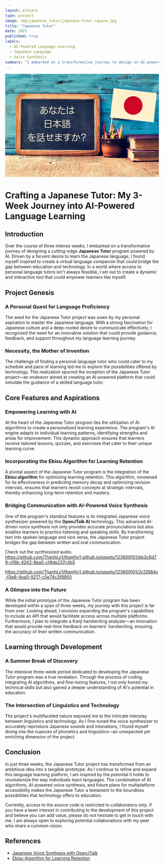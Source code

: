 ```yaml
---
layout: project
type: project
image: img/japanese_tutor/japanese-tutor-square.jpg
title: "Japanese Tutor"
date: 2023
published: true
labels:
  - AI-Powered Language Learning
  - Japanese Language
  - Voice Synthesis
summary: "I embarked on a transformative journey to design an AI-powered Japanese Tutor program, aiming to bridge the gap between education and technology."
---
```


<div class="text-center p-4">
  <img class="img-fluid" src="../img/japanese_tutor/doyoustudyjapanese.jpg">
</div>

# Crafting a Japanese Tutor: My 3-Week Journey into AI-Powered Language Learning

## Introduction

Over the course of three intense weeks, I embarked on a transformative journey of designing a cutting-edge **Japanese Tutor** program powered by AI. Driven by a fervent desire to learn the Japanese language, I found myself inspired to create a virtual language companion that could bridge the gap between education and technology. In a world where access to personal language tutors isn't always feasible, I set out to create a dynamic and interactive tool that could empower learners like myself.

## Project Genesis

### A Personal Quest for Language Proficiency

The seed for the Japanese Tutor project was sown by my personal aspiration to master the Japanese language. With a strong fascination for Japanese culture and a deep-rooted desire to communicate effectively, I recognized the need for an innovative solution that could provide guidance, feedback, and support throughout my language learning journey.

### Necessity, the Mother of Invention

The challenge of finding a personal language tutor who could cater to my schedule and pace of learning led me to explore the possibilities offered by technology. This realization spurred the inception of the Japanese Tutor project—an endeavor aimed at creating an AI-powered platform that could simulate the guidance of a skilled language tutor.

## Core Features and Aspirations

### Empowering Learning with AI

At the heart of the Japanese Tutor program lies the utilization of AI algorithms to create a personalized learning experience. The program's AI engine adapts to individual learning patterns, identifying strengths and areas for improvement. This dynamic approach ensures that learners receive tailored lessons, quizzes, and exercises that cater to their unique learning curve.

### Incorporating the Ebisu Algorithm for Learning Retention

A pivotal aspect of the Japanese Tutor program is the integration of the **Ebisu algorithm** for optimizing learning retention. This algorithm, renowned for its effectiveness in predicting memory decay and optimizing revision intervals, ensures that learners revisit concepts at strategic intervals, thereby enhancing long-term retention and mastery.

### Bridging Communication with AI-Powered Voice Synthesis

One of the program's standout features is its integrated Japanese voice synthesizer powered by the **OpenJTalk AI** technology. This advanced AI-driven voice synthesis not only provides accurate pronunciations but also enables learners to practice listening and speaking skills. By transforming text into spoken language and vice versa, the Japanese Tutor project bridges the gap between written and oral communication.

Check out the synthesized audio. 
https://github.com/ThanhLy1/thanhly1.github.io/assets/123609101/bb3c6d79-cf6b-4242-8ea5-cf4de237c4b5

https://github.com/ThanhLy1/thanhly1.github.io/assets/123609101/2c12684c-f3e8-4ea0-9217-c5e74c3f8950


### A Glimpse into the Future

While the initial prototype of the Japanese Tutor program has been developed within a span of three weeks, my journey with this project is far from over. Looking ahead, I envision expanding the program's capabilities to include an API that would facilitate access across multiple platforms. Furthermore, I plan to integrate a Kanji handwriting analyzer—an innovation that would provide real-time feedback on learners' handwriting, ensuring the accuracy of their written communication.

## Learning through Development

### A Summer Break of Discovery

The intensive three-week period dedicated to developing the Japanese Tutor program was a true revelation. Through the process of coding, integrating AI algorithms, and fine-tuning features, I not only honed my technical skills but also gained a deeper understanding of AI's potential in education.

### The Intersection of Linguistics and Technology

The project's multifaceted nature exposed me to the intricate interplay between linguistics and technology. As I fine-tuned the voice synthesizer to accurately reproduce Japanese sounds and intonations, I found myself diving into the nuances of phonetics and linguistics—an unexpected yet enriching dimension of the project.

## Conclusion

In just three weeks, the Japanese Tutor project has transformed from an ambitious idea into a tangible prototype. As I continue to refine and expand this language learning platform, I am inspired by the potential it holds to revolutionize the way individuals learn languages. The combination of AI algorithms, AI-powered voice synthesis, and future plans for multiplatform accessibility makes the Japanese Tutor a testament to the boundless possibilities that technology offers to education.

Currently, access to the source code is restricted to collaborators only. If you have a keen interest in contributing to the development of this project and believe you can add value, please do not hesitate to get in touch with me. I am always open to exploring potential collaborations with my peer who share a common vision.

## References
- [Japanese Voice Synthesis with OpenJTalk](https://open-jtalk.sourceforge.net/)
- [Ebisu Algorithm for Learning Retention](https://fasiha.github.io/ebisu/)


